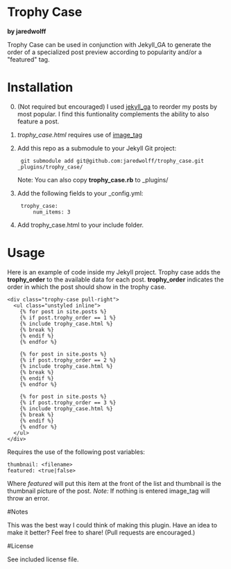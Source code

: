 Trophy Case
===========
**by jaredwolff**

Trophy Case can be used in conjunction with Jekyll_GA to generate the order of a specialized post preview 
according to popularity and/or a "featured" tag.

# Installation

0. (Not required but encouraged) I used [jekyll\_ga](https://github.com/developmentseed/jekyll-ga) to reorder my posts by most popular. I find this funtionality complements the ability to also feature a post.

1. _trophy\_case.html_ requires use of [image_tag](https://github.com/robwierzbowski/jekyll-image-tag)

2. Add this repo as a submodule to your Jekyll Git project:

        git submodule add git@github.com:jaredwolff/trophy_case.git _plugins/trophy_case/

    Note: You can also copy **trophy\_case.rb** to _plugins/

3. Add the following fields to your _config.yml:

        trophy_case:
            num_items: 3

4. Add trophy\_case.html to your include folder.

# Usage

Here is an example of code inside my Jekyll project. Trophy case adds the **trophy\_order** to the available data for each post. **trophy\_order** indicates the order in which the post should show in the trophy case.

    <div class="trophy-case pull-right">
      <ul class="unstyled inline">
        {% for post in site.posts %}
        {% if post.trophy_order == 1 %}
        {% include trophy_case.html %}
        {% break %}
        {% endif %}
        {% endfor %}

        {% for post in site.posts %}
        {% if post.trophy_order == 2 %}
        {% include trophy_case.html %}
        {% break %}
        {% endif %}
        {% endfor %}

        {% for post in site.posts %}
        {% if post.trophy_order == 3 %}
        {% include trophy_case.html %}
        {% break %}
        {% endif %}
        {% endfor %}
      </ul>
    </div>

Requires the use of the following post variables:

    thumbnail: <filename>
    featured: <true|false>

Where _featured_ will put this item at the front of the list and thumbnail is the thumbnail picture of the post. _Note:_ If nothing is entered image\_tag will throw an error. 

#Notes

This was the best way I could think of making this plugin. Have an idea to make it better? Feel free to share! (Pull requests are encouraged.)

#License

See included license file.

